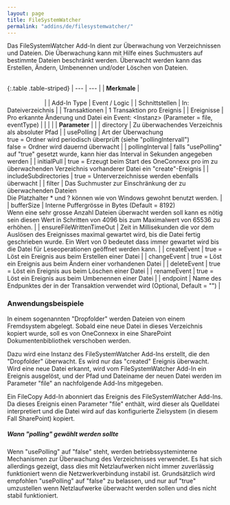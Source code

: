 ```yaml
---
layout: page
title: FileSystemWatcher
permalink: "addins/de/filesystemwatcher/"
---
```


Das FileSystemWatcher Add-In dient zur Überwachung von Verzeichnissen und Dateien. Die Überwachung kann mit Hilfe eines Suchmusters auf bestimmte Dateien beschränkt werden. Überwacht werden kann das Erstellen, Ändern, Umbenennen und/oder Löschen von Dateien.<br /><br />

{:.table .table-striped}
| --- | --- |
| __Merkmale__ | &nbsp;&nbsp;&nbsp;&nbsp;&nbsp;&nbsp;&nbsp;&nbsp;&nbsp;&nbsp;&nbsp;&nbsp;&nbsp;&nbsp;&nbsp;&nbsp;&nbsp;&nbsp;&nbsp;&nbsp;&nbsp;&nbsp;&nbsp;&nbsp;&nbsp;&nbsp;&nbsp;&nbsp;&nbsp;&nbsp;&nbsp;&nbsp;&nbsp;&nbsp;&nbsp;&nbsp;&nbsp;&nbsp;&nbsp;&nbsp;&nbsp;&nbsp;&nbsp;&nbsp;&nbsp;&nbsp;&nbsp;&nbsp;&nbsp;&nbsp;&nbsp;&nbsp;&nbsp;&nbsp;&nbsp;&nbsp;&nbsp;&nbsp;&nbsp;&nbsp;&nbsp;&nbsp;&nbsp;&nbsp;&nbsp;&nbsp;&nbsp;&nbsp;&nbsp;&nbsp;&nbsp;&nbsp;&nbsp;&nbsp;&nbsp;&nbsp;&nbsp;&nbsp;&nbsp;&nbsp;&nbsp;&nbsp;&nbsp;&nbsp;&nbsp;&nbsp;&nbsp;&nbsp;&nbsp;&nbsp;&nbsp;&nbsp;&nbsp;&nbsp;&nbsp;&nbsp;&nbsp;&nbsp;&nbsp;&nbsp;&nbsp;&nbsp;&nbsp;&nbsp;&nbsp;&nbsp;&nbsp;&nbsp;&nbsp;&nbsp;&nbsp;&nbsp;&nbsp;&nbsp;&nbsp;&nbsp;&nbsp;&nbsp;&nbsp;&nbsp;&nbsp;&nbsp;&nbsp;&nbsp;&nbsp;&nbsp;&nbsp;&nbsp;&nbsp;&nbsp;&nbsp;&nbsp;&nbsp;&nbsp;&nbsp;&nbsp;&nbsp;&nbsp;&nbsp;&nbsp;&nbsp;&nbsp;&nbsp;&nbsp;&nbsp;&nbsp;&nbsp;&nbsp;&nbsp; |
| Add-In Type | Event / Logic |
| Schnittstellen | In: Dateiverzeichnis |
| Transaktionen | 1 Transaktion pro Ereignis |
| Ereignisse | Pro erkannte Änderung und Datei ein Event: &lt;Instanz&gt; (Parameter = file, eventType) |
| | |
| __Parameter__ | |
| directory | Zu überwachendes Verzeichnis als absoluter Pfad |
| usePolling | Art der Überwachung<br />true = Ordner wird periodisch überprüft (siehe "pollingIntervall")<br />false = Ordner wird dauernd überwacht |
| pollingInterval | falls "usePolling" auf "true" gesetzt wurde, kann hier das Interval in Sekunden angegeben werden |
| initialPull | true = Erzeugt beim Start des OneConnexx pro im zu überwachenden Verzeichnis vorhanderer Datei ein "create"-Ereignis |
| includeSubdirectories | true = Unterverzeichnisse werden ebenfalls überwacht |
| filter | Das Suchmuster zur Einschränkung der zu überwachenden Dateien<br />Die Platzhalter * und ? können wie von Windows gewohnt benutzt werden. |
| bufferSize | Interne Puffergrösse in Bytes (Default = 8192)<br/>Wenn eine sehr grosse Anzahl Dateien überwacht werden soll kann es nötig sein diesen Wert in Schritten von 4096 bis zum Maximalwert von 65536 zu erhöhen. |
| ensureFileWrittenTimeOut | Zeit in Millisekunden die vor dem Auslösen des Ereignisses maximal gewartet wird, bis die Datei fertig geschrieben wurde. Ein Wert von 0 bedeutet dass immer gewartet wird bis die Datei für Leseoperationen geöffnet werden kann. |
| createEvent | true = Löst ein Ereignis aus beim Erstellen einer Datei |
| changeEvent | true = Löst ein Ereignis aus beim Ändern einer vorhandenen Datei |
| deleteEvent | true = Löst ein Ereignis aus beim Löschen einer Datei |
| renameEvent | true = Löst ein Ereignis aus beim Umbenennen einer Datei |
| endpoint | Name des Endpunktes der in der Transaktion verwendet wird (Optional, Default = "") |

### Anwendungsbeispiele 

In einem sogenannten "Dropfolder" werden Dateien von einem Fremdsystem abgelegt. Sobald eine neue Datei in dieses Verzeichnis kopiert wurde, soll es von OneConnexx in eine SharePoint Dokumentenbibliothek verschoben werden.

Dazu wird eine Instanz des FileSystemWatcher Add-Ins erstellt, die den "Dropfolder" überwacht. Es wird nur das "created" Ereignis überwacht. Wird eine neue Datei erkannt, wird vom FileSystemWatcher Add-In ein Ereignis ausgelöst, und der Pfad und Dateiname der neuen Datei werden im Parameter "file" an nachfolgende Add-Ins mitgegeben.

Ein FileCopy Add-In abonniert das Ereignis des FileSystemWatcher Add-Ins. Da dieses Ereignis einen Parameter "file" enthält, wird dieser als Quelldatei interpretiert und die Datei wird auf das konfigurierte Zielsystem (in diesem Fall SharePoint) kopiert.

##### Wann "polling" gewählt werden sollte

Wenn "usePolling" auf "false" steht, werden betriebssysteminterne Mechanismen zur Überwachung des Verzeichnisses verwendet. Es hat sich allerdings gezeigt, dass dies mit Netzlaufwerken nicht immer zuverlässig funktioniert wenn die Netzwerkverbindung instabil ist. Grundsätzlich wird empfohlen "usePolling" auf "false" zu belassen, und nur auf "true" umzustellen wenn Netzlaufwerke überwacht werden sollen und dies nicht stabil funktioniert.

